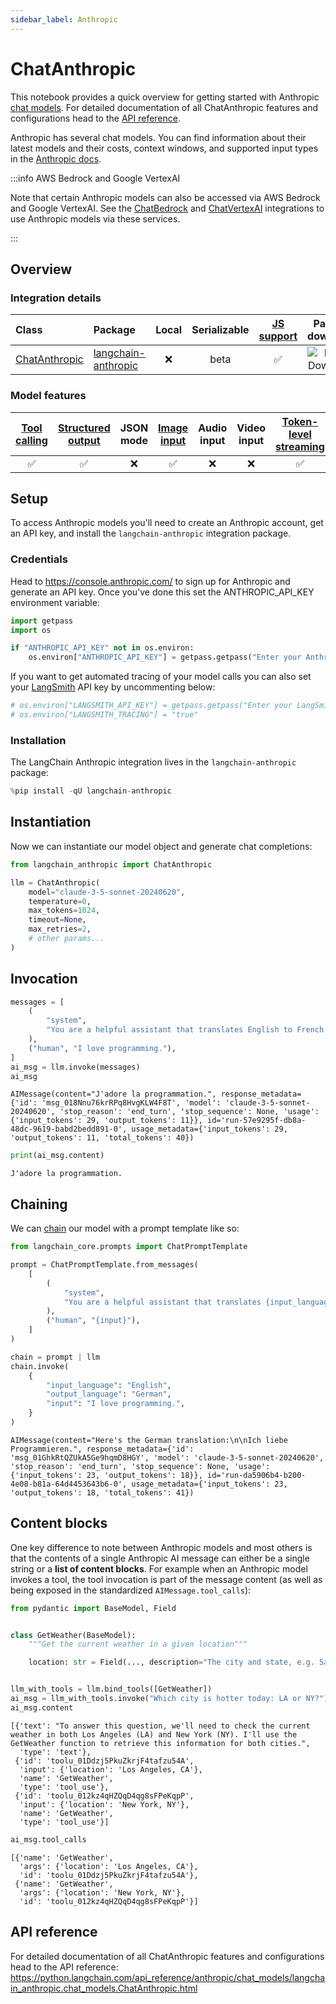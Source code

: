 ```yaml
---
sidebar_label: Anthropic
---
```

# ChatAnthropic

This notebook provides a quick overview for getting started with Anthropic [chat models](/docs/concepts/chat_models). For detailed documentation of all ChatAnthropic features and configurations head to the [API reference](https://python.langchain.com/api_reference/anthropic/chat_models/langchain_anthropic.chat_models.ChatAnthropic.html).

Anthropic has several chat models. You can find information about their latest models and their costs, context windows, and supported input types in the [Anthropic docs](https://docs.anthropic.com/en/docs/models-overview).


:::info AWS Bedrock and Google VertexAI

Note that certain Anthropic models can also be accessed via AWS Bedrock and Google VertexAI. See the [ChatBedrock](/docs/integrations/chat/bedrock/) and [ChatVertexAI](/docs/integrations/chat/google_vertex_ai_palm/) integrations to use Anthropic models via these services.

:::

## Overview
### Integration details

| Class | Package | Local | Serializable | [JS support](https://js.langchain.com/docs/integrations/chat/anthropic) | Package downloads | Package latest |
| :--- | :--- | :---: | :---: |  :---: | :---: | :---: |
| [ChatAnthropic](https://python.langchain.com/api_reference/anthropic/chat_models/langchain_anthropic.chat_models.ChatAnthropic.html) | [langchain-anthropic](https://python.langchain.com/api_reference/anthropic/index.html) | ❌ | beta | ✅ | ![PyPI - Downloads](https://img.shields.io/pypi/dm/langchain-anthropic?style=flat-square&label=%20) | ![PyPI - Version](https://img.shields.io/pypi/v/langchain-anthropic?style=flat-square&label=%20) |

### Model features
| [Tool calling](/docs/how_to/tool_calling) | [Structured output](/docs/how_to/structured_output/) | JSON mode | [Image input](/docs/how_to/multimodal_inputs/) | Audio input | Video input | [Token-level streaming](/docs/how_to/chat_streaming/) | Native async | [Token usage](/docs/how_to/chat_token_usage_tracking/) | [Logprobs](/docs/how_to/logprobs/) |
| :---: | :---: | :---: | :---: |  :---: | :---: | :---: | :---: | :---: | :---: |
| ✅ | ✅ | ❌ | ✅ | ❌ | ❌ | ✅ | ✅ | ✅ | ❌ | 

## Setup

To access Anthropic models you'll need to create an Anthropic account, get an API key, and install the `langchain-anthropic` integration package.

### Credentials

Head to https://console.anthropic.com/ to sign up for Anthropic and generate an API key. Once you've done this set the ANTHROPIC_API_KEY environment variable:


```python
import getpass
import os

if "ANTHROPIC_API_KEY" not in os.environ:
    os.environ["ANTHROPIC_API_KEY"] = getpass.getpass("Enter your Anthropic API key: ")
```

If you want to get automated tracing of your model calls you can also set your [LangSmith](https://docs.smith.langchain.com/) API key by uncommenting below:


```python
# os.environ["LANGSMITH_API_KEY"] = getpass.getpass("Enter your LangSmith API key: ")
# os.environ["LANGSMITH_TRACING"] = "true"
```

### Installation

The LangChain Anthropic integration lives in the `langchain-anthropic` package:


```python
%pip install -qU langchain-anthropic
```

## Instantiation

Now we can instantiate our model object and generate chat completions:


```python
from langchain_anthropic import ChatAnthropic

llm = ChatAnthropic(
    model="claude-3-5-sonnet-20240620",
    temperature=0,
    max_tokens=1024,
    timeout=None,
    max_retries=2,
    # other params...
)
```

## Invocation



```python
messages = [
    (
        "system",
        "You are a helpful assistant that translates English to French. Translate the user sentence.",
    ),
    ("human", "I love programming."),
]
ai_msg = llm.invoke(messages)
ai_msg
```




    AIMessage(content="J'adore la programmation.", response_metadata={'id': 'msg_018Nnu76krRPq8HvgKLW4F8T', 'model': 'claude-3-5-sonnet-20240620', 'stop_reason': 'end_turn', 'stop_sequence': None, 'usage': {'input_tokens': 29, 'output_tokens': 11}}, id='run-57e9295f-db8a-48dc-9619-babd2bedd891-0', usage_metadata={'input_tokens': 29, 'output_tokens': 11, 'total_tokens': 40})




```python
print(ai_msg.content)
```

    J'adore la programmation.
    

## Chaining

We can [chain](/docs/how_to/sequence/) our model with a prompt template like so:


```python
from langchain_core.prompts import ChatPromptTemplate

prompt = ChatPromptTemplate.from_messages(
    [
        (
            "system",
            "You are a helpful assistant that translates {input_language} to {output_language}.",
        ),
        ("human", "{input}"),
    ]
)

chain = prompt | llm
chain.invoke(
    {
        "input_language": "English",
        "output_language": "German",
        "input": "I love programming.",
    }
)
```




    AIMessage(content="Here's the German translation:\n\nIch liebe Programmieren.", response_metadata={'id': 'msg_01GhkRtQZUkA5Ge9hqmD8HGY', 'model': 'claude-3-5-sonnet-20240620', 'stop_reason': 'end_turn', 'stop_sequence': None, 'usage': {'input_tokens': 23, 'output_tokens': 18}}, id='run-da5906b4-b200-4e08-b81a-64d4453643b6-0', usage_metadata={'input_tokens': 23, 'output_tokens': 18, 'total_tokens': 41})



## Content blocks

One key difference to note between Anthropic models and most others is that the contents of a single Anthropic AI message can either be a single string or a **list of content blocks**. For example when an Anthropic model invokes a tool, the tool invocation is part of the message content (as well as being exposed in the standardized `AIMessage.tool_calls`):


```python
from pydantic import BaseModel, Field


class GetWeather(BaseModel):
    """Get the current weather in a given location"""

    location: str = Field(..., description="The city and state, e.g. San Francisco, CA")


llm_with_tools = llm.bind_tools([GetWeather])
ai_msg = llm_with_tools.invoke("Which city is hotter today: LA or NY?")
ai_msg.content
```




    [{'text': "To answer this question, we'll need to check the current weather in both Los Angeles (LA) and New York (NY). I'll use the GetWeather function to retrieve this information for both cities.",
      'type': 'text'},
     {'id': 'toolu_01Ddzj5PkuZkrjF4tafzu54A',
      'input': {'location': 'Los Angeles, CA'},
      'name': 'GetWeather',
      'type': 'tool_use'},
     {'id': 'toolu_012kz4qHZQqD4qg8sFPeKqpP',
      'input': {'location': 'New York, NY'},
      'name': 'GetWeather',
      'type': 'tool_use'}]




```python
ai_msg.tool_calls
```




    [{'name': 'GetWeather',
      'args': {'location': 'Los Angeles, CA'},
      'id': 'toolu_01Ddzj5PkuZkrjF4tafzu54A'},
     {'name': 'GetWeather',
      'args': {'location': 'New York, NY'},
      'id': 'toolu_012kz4qHZQqD4qg8sFPeKqpP'}]



## API reference

For detailed documentation of all ChatAnthropic features and configurations head to the API reference: https://python.langchain.com/api_reference/anthropic/chat_models/langchain_anthropic.chat_models.ChatAnthropic.html
